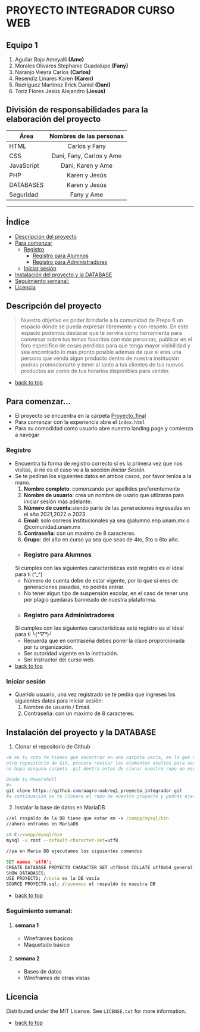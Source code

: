 # PROYECTO INTEGRADOR CURSO WEB
## Equipo 1 
1. Aguilar Rojo Ameyalli **(Ame)**
2. Morales Olivares Stephanie Guadalupe **(Fany)**
3. Naranjo Vieyra Carlos **(Carlos)**
4. Resendiz Linares Karen **(Karen)**
5. Rodríguez Martínez Erick Daniel **(Dani)**
6. Toríz Flores Jesús Alejandro **(Jesús)**
## División de responsabilidades para la elaboración del proyecto
| Área  | Nombres de las personas |
| ------------- |:-------------:|
| HTML    | Carlos y  Fany |
| CSS      | Dani, Fany, Carlos y Ame |
| JavaScript      | Dani, Karen y Ame   |
|PHP| Karen y Jesús |
|DATABASES |  Karen y Jesús |
|Seguridad | Fany y Ame |
****************
## Índice 
- [Descripción del proyecto](#descripción-del-proyecto)
- [Para comenzar](#para-comenzar)
    - [Registro](#registro)
        - [Registro para Alumnos](#registro-para-alumnos)
        - [Registro para Administradores](#registro-para-administradores)
    - [Iniciar sesión](#iniciar-sesión)
- [Instalación del proyecto y la DATABASE](#instalación-del-proyecto-y-la-database)
- [Seguimiento semanal:](#seguimiento-semanal)
- [Licencia](#licencia)

## Descripción del proyecto 
> Nuestro objetivo es poder brindarle a la comunidad de Prepa 6 un espacio dónde se pueda expresar libremente y con respeto.
> En este espacio podemos destacar que te servira como herramienta para conversar sobre tus temas favoritos con más personas, publicar en el foro especifico de cosas perdidas para que tenga mayor visibilidad y sea encontrado lo mas pronto posible ademas de que si eres una persona que venda algun producto dentro de nuestra institución podras promocionarte y tener al tanto a tus clientes de tus nuevos productos así como de tus horarios disponibles para vender.
- [back to top](#proyecto-integrador-curso-web)
## Para comenzar...
- El proyecto se encuentra en la carpeta [Proyecto_final](Proyecto_final)
- Para comenzar con la experiencia abre el `index.html`
- Para su comodidad como usuario abre nuestro landing page y comienza a navegar
### Registro
- Encuentra tú forma de registro correcto sí es la primera vez que nos visitas, si no es el caso ve a la sección _Iniciar Sesión_.
- Se te pediran los siguientes datos en ambos casos, por favor tenlos a la mano.
    1. **Nombre completo**: comenzando por apellidos preferentemente
    2. **Nombre de usuario**: crea un nombre de usario que utlizaras para iniciar sesión más adelante.
    3. **Número de cuenta**:siendo parte de las generaciones ingresadas en el año 2021,2022 o 2023.
    4. **Email**: solo correos institucionales ya sea @alumno.enp.unam.mx o @comunidad.unam.mx
    5. **Contraseña**: con un maximo de 8 caracteres.
    6. **Grupo**: del año en curso ya sea que seas de 4to, 5to o 6to año.
    - ### Registro para Alumnos
    Si cumples con las siguientes características esté registro es el ideal para ti (^_^)
  -  Número de cuenta debe de estar vigente, por lo que si eres de generaciones pasadas, no podrás entrar.
  -  No tener algun tipo de suspensión escolar, en el caso de tener una por plagio quedaras banneado de nuestra plataforma.
    - ### Registro para Administradores
    Si cumples con las siguientes características esté registro es el ideal para ti  ╰(*°▽°*)╯
  - Recuerda que en contraseña debes poner la clave proporcionada por tu organización.
  - Ser autoridad vigente en la institución.
  - Ser instructor del curso web.
- [back to top](#proyecto-integrador-curso-web)
### Iniciar sesión 
- Querido usuario, una vez registrado se te pedira que ingreses los siguientes datos para iniciar sesión:
    1. Nombre de usuario / Email.
    2. Contraseña: con un maximo de 8 caracteres.
## Instalación del proyecto y la DATABASE
1.   Clonar el repositorio de Github 
```Powershell 
<# en tu ruta te tienes que encontrar en una carpeta vacia, en la que no tengas 
otro repositorio de Git, procura revisar los elementos ocultos para asegurarte de que 
no haya ninguna carpeta .git dentro antes de clonar nuestro repo en ese carpeta

Desde tu Powershell
#>
git clone https://github.com/aagro-nab/eq1_proyecto_integrador.git
#a continuación se te clonara el repo de nuestro proyecto y podrás ejecutar su contenido
```
2.  Instalar la base de datos en MariaDB
```cmd
//el respaldo de la DB tiene que estar en -> /xampp/mysql/bin
//ahora entramos en MariaDB

cd C:/xampp/mysql/bin
mysql -u root --default-character-set=utf8

//ya en Maria DB ejecutamos los siguientes comandos

SET names 'utf8';
CREATE DATABASE PROYECTO CHARACTER SET utf8mb4 COLLATE utf8mb4_general_ci;
SHOW DATABASES;
USE PROYECTO; //esta es la DB vacía 
SOURCE PROYECTO.sql; //ponemos el respaldo de nuestra DB
```
- [back to top](#proyecto-integrador-curso-web)
### Seguimiento semanal:
1. #### semana 1 
    - Wireframes basicos
    - Maquetado básico
2.  #### semana 2
    - Bases de datos 
    - Wireframes de otras vistas
## Licencia
Distributed under the MIT License. See `LICENSE.txt` for more information.
- [back to top](#proyecto-integrador-curso-web)
